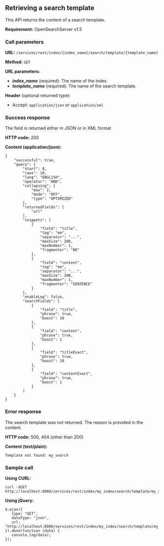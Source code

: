 ## Retrieving a search template

This API returns the content of a search template.

**Requirement:** OpenSearchServer v1.5

### Call parameters

**URL:** ```/services/rest/index/{index_name}/search/template/{template_name}```

**Method:** ```GET```

**URL parameters:**
- _**index_name**_ (required): The name of the index.
- _**template_name**_ (required): The name of the search template.

**Header** (optional returned type):
- Accept: ```application/json``` or ```application/xml```

### Success response
The field is returned either in JSON or in XML format

**HTTP code:**
200

**Content (application/json):**
    
    {
        "successful": true,
        "query": {
            "start": 0,
            "rows": 10,
            "lang": "ENGLISH",
            "operator": "AND",
            "collapsing": {
                "max": 2,
                "mode": "OFF",
                "type": "OPTIMIZED"
            },
            "returnedFields": [
                "url"
            ],
            "snippets": [
                {
                    "field": "title",
                    "tag": "em",
                    "separator": "...",
                    "maxSize": 200,
                    "maxNumber": 1,
                    "fragmenter": "NO"
                },
                {
                    "field": "content",
                    "tag": "em",
                    "separator": "...",
                    "maxSize": 200,
                    "maxNumber": 1,
                    "fragmenter": "SENTENCE"
                }
            ],
            "enableLog": false,
            "searchFields": [
                {
                    "field": "title",
                    "phrase": true,
                    "boost": 10
                },
                {
                    "field": "content",
                    "phrase": true,
                    "boost": 1
                },
                {
                    "field": "titleExact",
                    "phrase": true,
                    "boost": 10
                },
                {
                    "field": "contentExact",
                    "phrase": true,
                    "boost": 1
                }
            ]
        }
    }
    

### Error response

The search template was not returned. The reason is provided in the content.

**HTTP code:**
500, 404 (other than 200)

**Content (text/plain):**
    
    Template not found: my_search
    

### Sample call

**Using CURL:**

    curl -XGET http://localhost:8080/services/rest/index/my_index/search/template/my_search
    

**Using jQuery:**

    $.ajax({ 
       type: "GET",
       dataType: "json",
       url: "http://localhost:8080/services/rest/index/my_index/search/template/my_search"
    }).done(function (data) {
       console.log(data);
    });
    
